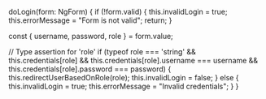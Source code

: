 doLogin(form: NgForm) {
  if (!form.valid) {
    this.invalidLogin = true;
    this.errorMessage = "Form is not valid";
    return;
  }

  const { username, password, role } = form.value;

  // Type assertion for 'role'
  if (typeof role === 'string' && this.credentials[role] &&
      this.credentials[role].username === username &&
      this.credentials[role].password === password) {
    this.redirectUserBasedOnRole(role);
    this.invalidLogin = false;
  } else {
    this.invalidLogin = true;
    this.errorMessage = "Invalid credentials";
  }
}